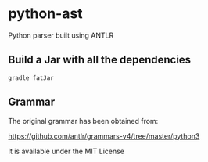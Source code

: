 # python-ast
Python parser built using ANTLR

## Build a Jar with all the dependencies

```
gradle fatJar
```

## Grammar

The original grammar has been obtained from:

https://github.com/antlr/grammars-v4/tree/master/python3

It is available under the MIT License